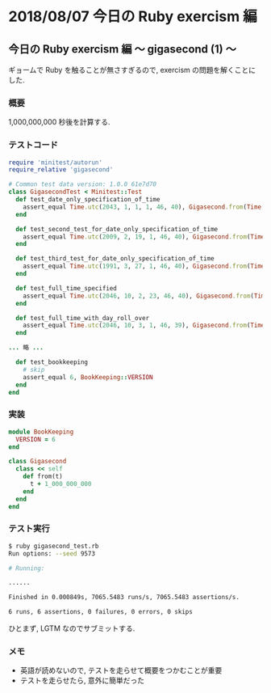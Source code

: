 # 2018/08/07 今日の Ruby exercism 編

## 今日の Ruby exercism 編 〜 gigasecond (1) 〜

ギョームで Ruby を触ることが無さすぎるので, exercism の問題を解くことにした.

### 概要

1,000,000,000 秒後を計算する.

### テストコード

```ruby
require 'minitest/autorun'
require_relative 'gigasecond'

# Common test data version: 1.0.0 61e7d70
class GigasecondTest < Minitest::Test
  def test_date_only_specification_of_time
    assert_equal Time.utc(2043, 1, 1, 1, 46, 40), Gigasecond.from(Time.utc(2011, 4, 25, 0, 0, 0))
  end

  def test_second_test_for_date_only_specification_of_time
    assert_equal Time.utc(2009, 2, 19, 1, 46, 40), Gigasecond.from(Time.utc(1977, 6, 13, 0, 0, 0))
  end

  def test_third_test_for_date_only_specification_of_time
    assert_equal Time.utc(1991, 3, 27, 1, 46, 40), Gigasecond.from(Time.utc(1959, 7, 19, 0, 0, 0))
  end

  def test_full_time_specified
    assert_equal Time.utc(2046, 10, 2, 23, 46, 40), Gigasecond.from(Time.utc(2015, 1, 24, 22, 0, 0))
  end

  def test_full_time_with_day_roll_over
    assert_equal Time.utc(2046, 10, 3, 1, 46, 39), Gigasecond.from(Time.utc(2015, 1, 24, 23, 59, 59))
  end

... 略 ...

  def test_bookkeeping
    # skip
    assert_equal 6, BookKeeping::VERSION
  end
end
```

### 実装

```ruby
module BookKeeping
  VERSION = 6
end

class Gigasecond
  class << self
    def from(t)
      t + 1_000_000_000
    end
  end
end
```

### テスト実行

```sh
$ ruby gigasecond_test.rb
Run options: --seed 9573

# Running:

......

Finished in 0.000849s, 7065.5483 runs/s, 7065.5483 assertions/s.

6 runs, 6 assertions, 0 failures, 0 errors, 0 skips
```

ひとまず, LGTM なのでサブミットする.

### メモ

* 英語が読めないので, テストを走らせて概要をつかむことが重要
* テストを走らせたら, 意外に簡単だった
